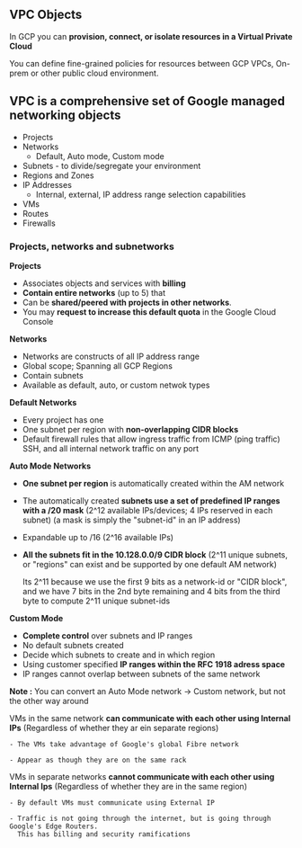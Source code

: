 ## VPC Objects

In GCP you can **provision, connect, or isolate resources in a Virtual Private Cloud**

You can define fine-grained policies for resources between GCP VPCs, On-prem or other public cloud environment.

## VPC is a comprehensive set of Google managed networking objects
- Projects
- Networks
    - Default, Auto mode, Custom mode
- Subnets - to divide/segregate your environment
- Regions and Zones 
- IP Addresses
    - Internal, external, IP address range selection capabilities
 - VMs
 - Routes
 - Firewalls 

### Projects, networks and subnetworks

**Projects**

- Associates objects and services with **billing**
- **Contain entire networks** (up to 5) that 
- Can be **shared/peered with projects in other networks**. 
- You may **request to increase this default quota** in the Google Cloud Console

**Networks**
 
- Networks are constructs of all IP address range
- Global scope; Spanning all GCP Regions
- Contain subnets
- Available as default, auto, or custom netwok types

**Default Networks**
  
- Every project has one
- One subnet per region with **non-overlapping CIDR blocks**
- Default firewall rules that allow ingress traffic from ICMP (ping traffic) SSH, and all internal network traffic on any port

**Auto Mode Networks**
  
- **One subnet per region** is automatically created within the AM network
- The automatically created **subnets use a set of predefined IP ranges with a /20 mask** (2^12 available IPs/devices; 4 IPs reserved in each subnet) (a mask is simply the "subnet-id" in an IP address) 
- Expandable up to /16 (2^16 available IPs)
- **All the subnets fit in the 10.128.0.0/9 CIDR block** (2^11 unique subnets, or "regions" can exist and be supported by one default AM network)

  Its 2^11 because we use the first 9 bits as a network-id or "CIDR block", and we have 7 bits in the 2nd byte remaining and 4 bits from the third byte to compute 2^11         unique subnet-ids
  
**Custom Mode**
  
  - **Complete control** over subnets and IP ranges
  - No default subnets created
  - Decide which subnets to create and in which region
  - Using customer specified **IP ranges within the RFC 1918 adress space**
  - IP ranges cannot overlap between subnets of the same network

**Note :** You can convert an Auto Mode network -> Custom network, but not the other way around

VMs in the same network **can communicate with each other using Internal IPs** (Regardless of whether they ar ein separate regions)

    - The VMs take advantage of Google's global Fibre network

    - Appear as though they are on the same rack

VMs in separate networks **cannot communicate with each other using Internal Ips** (Regardless of whether they are in the same region)

    - By default VMs must communicate using External IP
    
    - Traffic is not going through the internet, but is going through Google's Edge Routers. 
      This has billing and security ramifications
